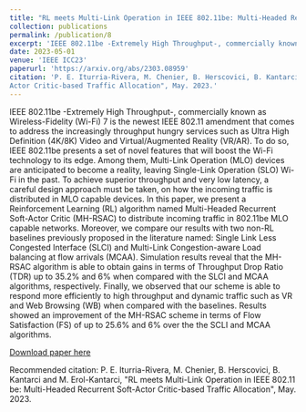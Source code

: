 ```yaml
---
title: "RL meets Multi-Link Operation in IEEE 802.11be: Multi-Headed Recurrent Soft-Actor Critic-based Traffic Allocation"
collection: publications
permalink: /publication/8
excerpt: 'IEEE 802.11be -Extremely High Throughput-, commercially known as Wireless-Fidelity (Wi-Fi) 7 is the newest IEEE 802.11 amendment that comes to address the increasingly throughput hungry services such as Ultra High Definition (4K/8K) Video and Virtual/Augmented Reality (VR/AR). To do so, IEEE 802.11be presents a set of novel features that will boost the Wi-Fi technology to its edge. Among them, Multi-Link Operation (MLO) devices are anticipated to become a reality, leaving Single-Link Operation (SLO) Wi-Fi in the past. To achieve superior throughput and very low latency, a careful design approach must be taken, on how the incoming traffic is distributed in MLO capable devices. In this paper, we present a Reinforcement Learning (RL) algorithm named Multi-Headed Recurrent Soft-Actor Critic (MH-RSAC) to distribute incoming traffic in 802.11be MLO capable networks. Moreover, we compare our results with two non-RL baselines previously proposed in the literature named: Single Link Less Congested Interface (SLCI) and Multi-Link Congestion-aware Load balancing at flow arrivals (MCAA). Simulation results reveal that the MH-RSAC algorithm is able to obtain gains in terms of Throughput Drop Ratio (TDR) up to 35.2% and 6% when compared with the SLCI and MCAA algorithms, respectively. Finally, we observed that our scheme is able to respond more efficiently to high throughput and dynamic traffic such as VR and Web Browsing (WB) when compared with the baselines. Results showed an improvement of the MH-RSAC scheme in terms of Flow Satisfaction (FS) of up to 25.6% and 6% over the the SCLI and MCAA algorithms.'
date: 2023-05-01
venue: 'IEEE ICC23'
paperurl: 'https://arxiv.org/abs/2303.08959'
citation: 'P. E. Iturria-Rivera, M. Chenier, B. Herscovici, B. Kantarci and M. Erol-Kantarci,"RL meets Multi-Link Operation in IEEE 802.11 be: Multi-Headed Recurrent Soft-
Actor Critic-based Traffic Allocation", May. 2023.'
---
```

IEEE 802.11be -Extremely High Throughput-, commercially known as Wireless-Fidelity (Wi-Fi) 7 is the newest IEEE 802.11 amendment that comes to address the increasingly throughput hungry services such as Ultra High Definition (4K/8K) Video and Virtual/Augmented Reality (VR/AR). To do so, IEEE 802.11be presents a set of novel features that will boost the Wi-Fi technology to its edge. Among them, Multi-Link Operation (MLO) devices are anticipated to become a reality, leaving Single-Link Operation (SLO) Wi-Fi in the past. To achieve superior throughput and very low latency, a careful design approach must be taken, on how the incoming traffic is distributed in MLO capable devices. In this paper, we present a Reinforcement Learning (RL) algorithm named Multi-Headed Recurrent Soft-Actor Critic (MH-RSAC) to distribute incoming traffic in 802.11be MLO capable networks. Moreover, we compare our results with two non-RL baselines previously proposed in the literature named: Single Link Less Congested Interface (SLCI) and Multi-Link Congestion-aware Load balancing at flow arrivals (MCAA). Simulation results reveal that the MH-RSAC algorithm is able to obtain gains in terms of Throughput Drop Ratio (TDR) up to 35.2% and 6% when compared with the SLCI and MCAA algorithms, respectively. Finally, we observed that our scheme is able to respond more efficiently to high throughput and dynamic traffic such as VR and Web Browsing (WB) when compared with the baselines. Results showed an improvement of the MH-RSAC scheme in terms of Flow Satisfaction (FS) of up to 25.6% and 6% over the the SCLI and MCAA algorithms.

[Download paper here](https://arxiv.org/abs/2303.08959)

Recommended citation: P. E. Iturria-Rivera, M. Chenier, B. Herscovici, B. Kantarci and M. Erol-Kantarci, "RL meets Multi-Link Operation in IEEE 802.11 be: Multi-Headed Recurrent Soft-Actor Critic-based Traffic Allocation", May. 2023.